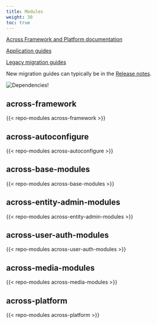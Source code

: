 ```yaml
---
title: Modules
weight: 30
toc: true
---
```


[Across Framework and Platform documentation](https://across.dev/documentation)

[Application guides](https://foreach-across.github.io/ref-docs-5/guides)

[Legacy migration guides](https://foreach-across.github.io/ref-docs-5/migration/)

New migration guides can typically be in the [Release
notes](/release-notes).

![Dependencies!](/img/dependencies.svg)


## across-framework

{{< repo-modules across-framework >}}


## across-autoconfigure

{{< repo-modules across-autoconfigure >}}


## across-base-modules

{{< repo-modules across-base-modules >}}


## across-entity-admin-modules

{{< repo-modules across-entity-admin-modules >}}


## across-user-auth-modules

{{< repo-modules across-user-auth-modules >}}


## across-media-modules

{{< repo-modules across-media-modules >}}


## across-platform

{{< repo-modules across-platform >}}

